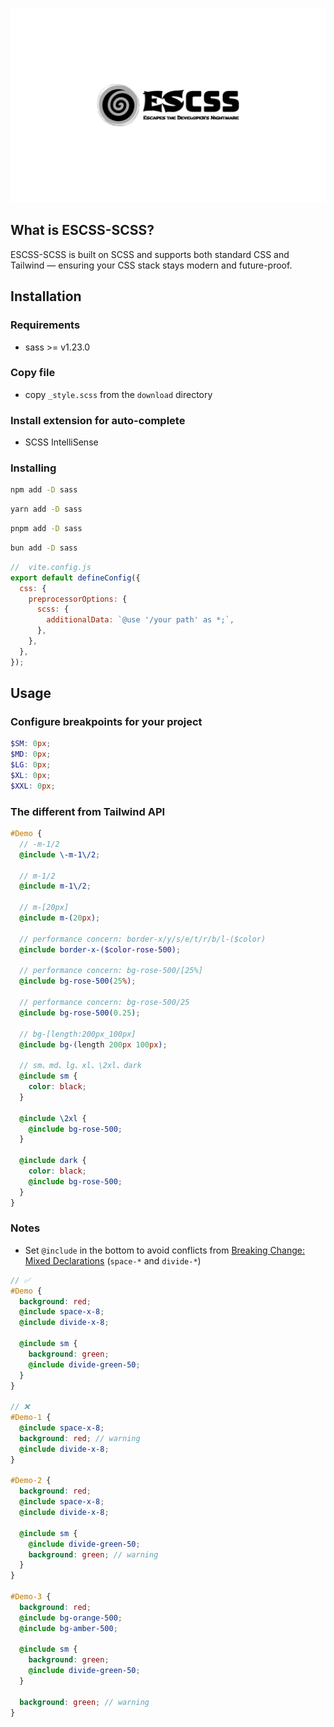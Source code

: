 ![logo](https://github.com/ESCSS-labs/ESCSS/blob/main/assets/logo.png)

## What is ESCSS-SCSS?

ESCSS-SCSS is built on SCSS and supports both standard CSS and Tailwind — ensuring your CSS stack stays modern and future-proof.

## Installation

### Requirements

- sass >= v1.23.0

### Copy file

- copy `_style.scss` from the `download` directory

### Install extension for auto-complete

- SCSS IntelliSense

### Installing

```bash
npm add -D sass
```

```bash
yarn add -D sass
```

```bash
pnpm add -D sass
```

```bash
bun add -D sass
```

```js
//  vite.config.js
export default defineConfig({
  css: {
    preprocessorOptions: {
      scss: {
        additionalData: `@use '/your path' as *;`,
      },
    },
  },
});
```

## Usage

### Configure breakpoints for your project

```scss
$SM: 0px;
$MD: 0px;
$LG: 0px;
$XL: 0px;
$XXL: 0px;
```

### The different from Tailwind API

```scss
#Demo {
  // -m-1/2
  @include \-m-1\/2;

  // m-1/2
  @include m-1\/2;

  // m-[20px]
  @include m-(20px);

  // performance concern: border-x/y/s/e/t/r/b/l-($color)
  @include border-x-($color-rose-500);

  // performance concern: bg-rose-500/[25%]
  @include bg-rose-500(25%);

  // performance concern: bg-rose-500/25
  @include bg-rose-500(0.25);

  // bg-[length:200px_100px]
  @include bg-(length 200px 100px);

  // sm、md、lg、xl、\2xl、dark
  @include sm {
    color: black;
  }

  @include \2xl {
    @include bg-rose-500;
  }

  @include dark {
    color: black;
    @include bg-rose-500;
  }
}
```

### Notes

- Set `@include` in the bottom to avoid conflicts from [Breaking Change: Mixed Declarations](https://sass-lang.com/documentation/breaking-changes/mixed-decls/) (`space-*` and `divide-*`)

```scss
// ✅
#Demo {
  background: red;
  @include space-x-8;
  @include divide-x-8;

  @include sm {
    background: green;
    @include divide-green-50;
  }
}

// ❌
#Demo-1 {
  @include space-x-8;
  background: red; // warning
  @include divide-x-8;
}

#Demo-2 {
  background: red;
  @include space-x-8;
  @include divide-x-8;

  @include sm {
    @include divide-green-50;
    background: green; // warning
  }
}

#Demo-3 {
  background: red;
  @include bg-orange-500;
  @include bg-amber-500;

  @include sm {
    background: green;
    @include divide-green-50;
  }

  background: green; // warning
}
```
